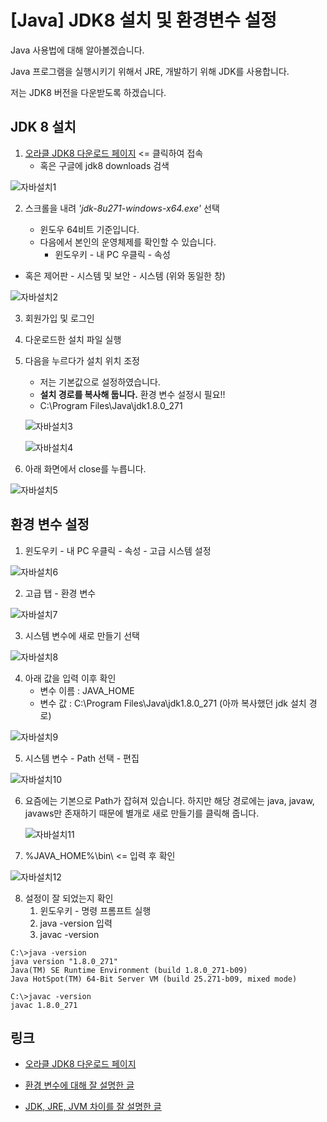 # [Java] JDK8 설치 및 환경변수 설정

Java 사용법에 대해 알아볼겠습니다.

Java 프로그램을 실행시키기 위해서 JRE, 개발하기 위해 JDK를 사용합니다.

저는 JDK8 버전을 다운받도록 하겠습니다.



## JDK 8 설치

1. [오라클 JDK8 다운로드 페이지](https://www.oracle.com/kr/java/technologies/javase/javase-jdk8-downloads.html) <= 클릭하여 접속
   - 혹은 구글에 jdk8 downloads 검색

![자바설치1](자바설치1.png)

2. 스크롤을 내려 *'jdk-8u271-windows-x64.exe'* 선택

   * 윈도우 64비트 기준입니다.
   * 다음에서 본인의 운영체제를 확인할 수 있습니다.
     * 윈도우키 - 내 PC 우클릭 - 속성
  * 혹은 제어판 - 시스템 및 보안 - 시스템 (위와 동일한 창)

   ![자바설치2](자바설치2.png)

3. 회원가입 및 로그인

4. 다운로드한 설치 파일 실행

5. 다음을 누르다가 설치 위치 조정

   * 저는 기본값으로 설정하였습니다.
   * **설치 경로를 복사해 둡니다.** 환경 변수 설정시 필요!!
   * C:\Program Files\Java\jdk1.8.0_271

   ![자바설치3](자바설치3.png)

   ![자바설치4](자바설치4.png)

6. 아래 화면에서 close를 누릅니다.

![자바설치5](자바설치5.png)



## 환경 변수 설정

1. 윈도우키 - 내 PC 우클릭 - 속성 - 고급 시스템 설정

![자바설치6](자바설치6.png)

2. 고급 탭 - 환경 변수

![자바설치7](자바설치7.png)

3. 시스템 변수에 새로 만들기 선택

![자바설치8](자바설치8.png)

4. 아래 값을 입력 이후 확인
   * 변수 이름 : JAVA_HOME
   * 변수 값 : C:\Program Files\Java\jdk1.8.0_271 (아까 복사했던 jdk 설치 경로)

![자바설치9](자바설치9.png)

5. 시스템 변수 - Path 선택 - 편집

![자바설치10](자바설치10.png)

6. 요즘에는 기본으로 Path가 잡혀져 있습니다. 하지만 해당 경로에는 java, javaw, javaws만 존재하기 때문에 별개로 새로 만들기를 클릭해 줍니다.

   ![자바설치11](자바설치11.png)

7. %JAVA_HOME%\bin\    <= 입력 후 확인

![자바설치12](자바설치12.png)

8. 설정이 잘 되었는지 확인
   1. 윈도우키 - 명령 프롬프트 실행
   2. java -version 입력
   3. javac -version

```shell
C:\>java -version
java version "1.8.0_271"
Java(TM) SE Runtime Environment (build 1.8.0_271-b09)
Java HotSpot(TM) 64-Bit Server VM (build 25.271-b09, mixed mode)

C:\>javac -version
javac 1.8.0_271
```



## 링크

* [오라클 JDK8 다운로드 페이지](https://www.oracle.com/kr/java/technologies/javase/javase-jdk8-downloads.html)
* [환경 변수에 대해 잘 설명한 글](https://m.blog.naver.com/PostView.nhn?blogId=zxwnstn&logNo=221521038431&proxyReferer=https:%2F%2Fwww.google.com%2F)

* [JDK, JRE, JVM 차이를 잘 설명한 글](https://arer.tistory.com/156)